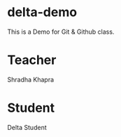 # delta-demo
This is a Demo for Git &amp; Github class.

# Teacher
Shradha Khapra

# Student 
Delta Student
